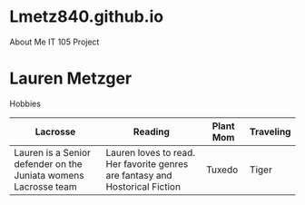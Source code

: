 # Lmetz840.github.io
About Me IT 105 Project

# Lauren Metzger
Hobbies

|   Lacrosse   |  Reading  |  Plant Mom  |  Traveling  |
|-------------|------|--------|--------|
|Lauren is a Senior defender on the Juniata womens Lacrosse team | Lauren loves to read. Her favorite genres are fantasy and Hostorical Fiction| Tuxedo | Tiger  |



